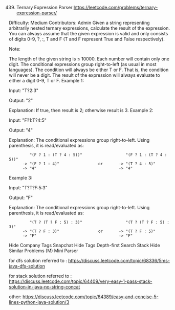 439. Ternary Expression Parser https://leetcode.com/problems/ternary-expression-parser/

Difficulty: Medium
Contributors: Admin
Given a string representing arbitrarily nested ternary expressions, calculate the result of the expression. You can always assume that the given expression is valid and only consists of digits 0-9, ?, :, T and F (T and F represent True and False respectively).

Note:

The length of the given string is ≤ 10000.
Each number will contain only one digit.
The conditional expressions group right-to-left (as usual in most languages).
The condition will always be either T or F. That is, the condition will never be a digit.
The result of the expression will always evaluate to either a digit 0-9, T or F.
Example 1:

Input: "T?2:3"

Output: "2"

Explanation: If true, then result is 2; otherwise result is 3.
Example 2:

Input: "F?1:T?4:5"

Output: "4"

Explanation: The conditional expressions group right-to-left. Using parenthesis, it is read/evaluated as:

             "(F ? 1 : (T ? 4 : 5))"                   "(F ? 1 : (T ? 4 : 5))"
          -> "(F ? 1 : 4)"                 or       -> "(T ? 4 : 5)"
          -> "4"                                    -> "4"
Example 3:

Input: "T?T?F:5:3"

Output: "F"

Explanation: The conditional expressions group right-to-left. Using parenthesis, it is read/evaluated as:

             "(T ? (T ? F : 5) : 3)"                   "(T ? (T ? F : 5) : 3)"
          -> "(T ? F : 3)"                 or       -> "(T ? F : 5)"
          -> "F"                                    -> "F"
Hide Company Tags Snapchat
Hide Tags Depth-first Search Stack
Hide Similar Problems (M) Mini Parser

for dfs solution
referred to : https://discuss.leetcode.com/topic/68336/5ms-java-dfs-solution

for stack solution
referred to : https://discuss.leetcode.com/topic/64409/very-easy-1-pass-stack-solution-in-java-no-string-concat

other:
https://discuss.leetcode.com/topic/64389/easy-and-concise-5-lines-python-java-solution/3
